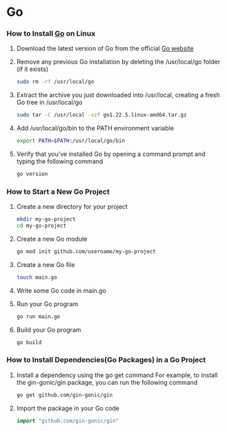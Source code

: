 # Go

### How to Install [Go](https://golang.org/) on Linux
1. Download the latest version of Go from the official [Go website](https://golang.org/dl/)

1. Remove any previous Go installation by deleting the /usr/local/go folder (if it exists)
    ```bash
    sudo rm -rf /usr/local/go
    ```

1. Extract the archive you just downloaded into /usr/local, creating a fresh Go tree in /usr/local/go
    ```bash
    sudo tar -C /usr/local -xzf go1.22.5.linux-amd64.tar.gz
    ```

1. Add /usr/local/go/bin to the PATH environment variable
    ```bash
    export PATH=$PATH:/usr/local/go/bin
    ```

1. Verify that you've installed Go by opening a command prompt and typing the following command
    ```bash
    go version
    ```

### How to Start a New Go Project
1. Create a new directory for your project
    ```bash
    mkdir my-go-project
    cd my-go-project
    ```

1. Create a new Go module
    ```bash
    go mod init github.com/username/my-go-project
    ```

1. Create a new Go file
    ```bash
    touch main.go
    ```

1. Write some Go code in main.go

1. Run your Go program
    ```bash
    go run main.go
    ```

1. Build your Go program
    ```bash
    go build
    ```

### How to Install Dependencies(Go Packages) in a Go Project
1. Install a dependency using the go get command
   For example, to install the gin-gonic/gin package, you can run the following command
    ```bash
    go get github.com/gin-gonic/gin
    ```

1. Import the package in your Go code
    ```go
    import "github.com/gin-gonic/gin"
    ```
